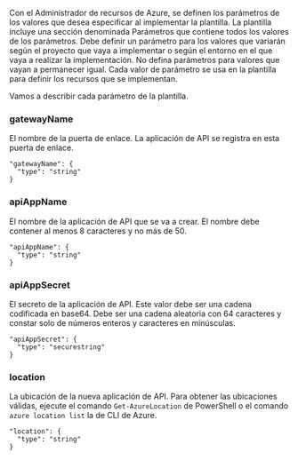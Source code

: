 Con el Administrador de recursos de Azure, se definen los parámetros de los valores que desea especificar al implementar la plantilla. La plantilla incluye una sección denominada Parámetros que contiene todos los valores de los parámetros. Debe definir un parámetro para los valores que variarán según el proyecto que vaya a implementar o según el entorno en el que vaya a realizar la implementación. No defina parámetros para valores que vayan a permanecer igual. Cada valor de parámetro se usa en la plantilla para definir los recursos que se implementan.

Vamos a describir cada parámetro de la plantilla.

### gatewayName

El nombre de la puerta de enlace. La aplicación de API se registra en esta puerta de enlace.

    "gatewayName": {
      "type": "string"
    }

### apiAppName

El nombre de la aplicación de API que se va a crear. El nombre debe contener al menos 8 caracteres y no más de 50.
    
    "apiAppName": {
      "type": "string"
    }

### apiAppSecret

El secreto de la aplicación de API. Este valor debe ser una cadena codificada en base64. Debe ser una cadena aleatoria con 64 caracteres y constar solo de números enteros y caracteres en minúsculas.

    "apiAppSecret": {
      "type": "securestring"
    }

### location

La ubicación de la nueva aplicación de API. Para obtener las ubicaciones válidas, ejecute el comando `Get-AzureLocation` de PowerShell o el comando `azure location list` la de CLI de Azure.

    "location": {
      "type": "string"
    }

<!---HONumber=August15_HO6-->
